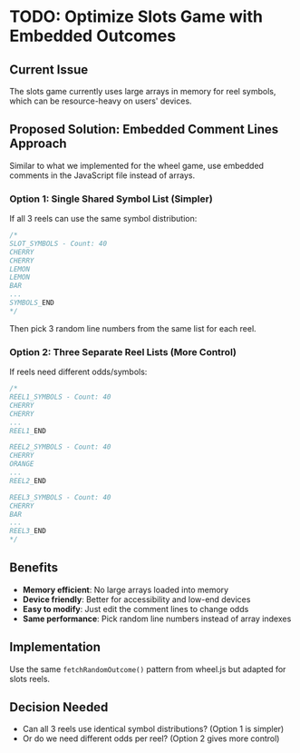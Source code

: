 # TODO: Optimize Slots Game with Embedded Outcomes

## Current Issue
The slots game currently uses large arrays in memory for reel symbols, which can be resource-heavy on users' devices.

## Proposed Solution: Embedded Comment Lines Approach
Similar to what we implemented for the wheel game, use embedded comments in the JavaScript file instead of arrays.

### Option 1: Single Shared Symbol List (Simpler)
If all 3 reels can use the same symbol distribution:

```javascript
/*
SLOT_SYMBOLS - Count: 40
CHERRY
CHERRY
LEMON
LEMON
BAR
...
SYMBOLS_END
*/
```

Then pick 3 random line numbers from the same list for each reel.

### Option 2: Three Separate Reel Lists (More Control)
If reels need different odds/symbols:

```javascript
/*
REEL1_SYMBOLS - Count: 40
CHERRY
CHERRY
...
REEL1_END

REEL2_SYMBOLS - Count: 40  
CHERRY
ORANGE
...
REEL2_END

REEL3_SYMBOLS - Count: 40
CHERRY
BAR
...
REEL3_END
*/
```

## Benefits
- **Memory efficient**: No large arrays loaded into memory
- **Device friendly**: Better for accessibility and low-end devices
- **Easy to modify**: Just edit the comment lines to change odds
- **Same performance**: Pick random line numbers instead of array indexes

## Implementation
Use the same `fetchRandomOutcome()` pattern from wheel.js but adapted for slots reels.

## Decision Needed
- Can all 3 reels use identical symbol distributions? (Option 1 is simpler)
- Or do we need different odds per reel? (Option 2 gives more control)
